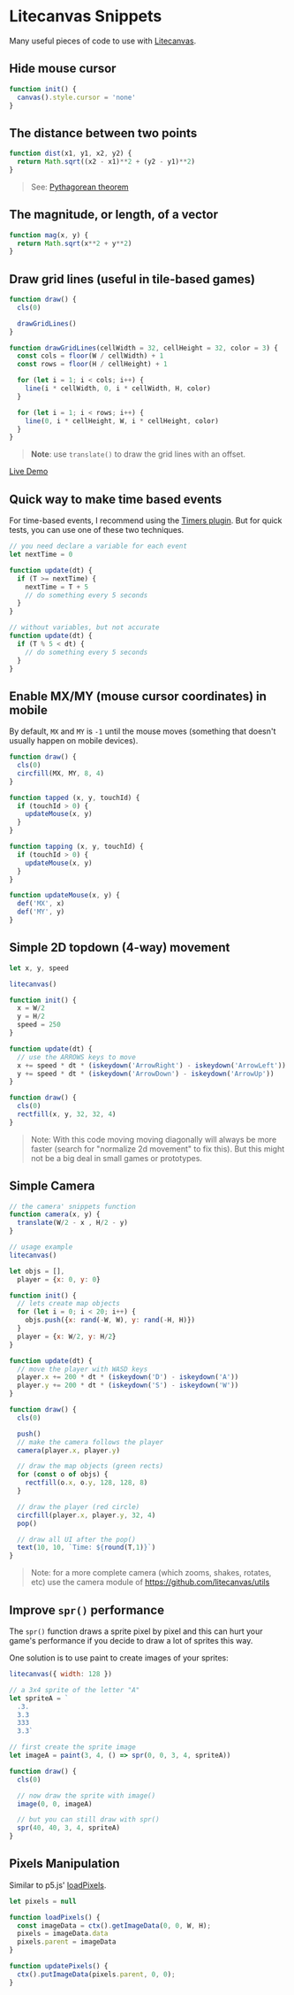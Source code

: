 # Litecanvas Snippets

Many useful pieces of code to use with [Litecanvas](https://github.com/litecanvas/game-engine).

## Hide mouse cursor

```js
function init() {
  canvas().style.cursor = 'none'
}
```

## The distance between two points

```js
function dist(x1, y1, x2, y2) {
  return Math.sqrt((x2 - x1)**2 + (y2 - y1)**2)
}
```

> See: [Pythagorean theorem](https://en.wikipedia.org/wiki/Pythagorean_theorem)

## The magnitude, or length, of a vector

```js
function mag(x, y) {
  return Math.sqrt(x**2 + y**2)
}
```

## Draw grid lines (useful in tile-based games)

```js
function draw() {
  cls(0)

  drawGridLines()
}

function drawGridLines(cellWidth = 32, cellHeight = 32, color = 3) {
  const cols = floor(W / cellWidth) + 1
  const rows = floor(H / cellHeight) + 1

  for (let i = 1; i < cols; i++) {
    line(i * cellWidth, 0, i * cellWidth, H, color)
  }

  for (let i = 1; i < rows; i++) {
    line(0, i * cellHeight, W, i * cellHeight, color)
  }
}
```

> **Note**: use `translate()` to draw the grid lines with an offset.

[Live Demo](https://litecanvas.js.org?c=eJx1kD0PwiAURXd%2BxR3BNrHq5sdsB%2FfODaWWhEACaAfT%2F%2B7DVmtsnHhcTs67weioZG3vdeAPBvS6id0eu23BBsFYe7MyamfR%2BLrnAgmRJvBC0JCys9fNRVsVuGDDDz%2B%2FSWVMlcw4kTpHupdKX7v4DpxxPs3TCmdDTGGgrDXOeV5hjY9GIMPmw3nXz1w5caN%2BBIlsSc%2BNitBEbg50HF9%2BmrJsXAoYKss1VvOiHEWOn6Sc6qYvGP65U6el%2B0s29stRLaMv%2B%2FAEUXd6Wg%3D%3D)

## Quick way to make time based events

For time-based events, I recommend using the [Timers plugin](https://github.com/litecanvas/plugin-timers). But for quick tests, you can use one of these two techniques.

```js
// you need declare a variable for each event
let nextTime = 0

function update(dt) {
  if (T >= nextTime) {
    nextTime = T + 5
    // do something every 5 seconds
  }
}
```

```js
// without variables, but not accurate
function update(dt) {
  if (T % 5 < dt) {
    // do something every 5 seconds
  }
}
```

## Enable MX/MY (mouse cursor coordinates) in mobile

By default, `MX` and `MY` is `-1` until the mouse moves (something that doesn't usually happen on mobile devices).

```js
function draw() {
  cls(0)
  circfill(MX, MY, 8, 4)
}

function tapped (x, y, touchId) {
  if (touchId > 0) {
    updateMouse(x, y)
  }
}

function tapping (x, y, touchId) {
  if (touchId > 0) {
    updateMouse(x, y)
  }
}

function updateMouse(x, y) {
  def('MX', x)
  def('MY', y)
}
```

## Simple 2D topdown (4-way) movement

```js
let x, y, speed

litecanvas()

function init() {
  x = W/2
  y = H/2
  speed = 250
}

function update(dt) {
  // use the ARROWS keys to move
  x += speed * dt * (iskeydown('ArrowRight') - iskeydown('ArrowLeft'))
  y += speed * dt * (iskeydown('ArrowDown') - iskeydown('ArrowUp'))
}

function draw() {
  cls(0)
  rectfill(x, y, 32, 32, 4)
}
```

> Note: With this code moving moving diagonally will always be more faster (search for "normalize 2d movement" to fix this). But this might not be a big deal in small games or prototypes.

## Simple Camera

```js
// the camera' snippets function
function camera(x, y) {
  translate(W/2 - x , H/2 - y)
}

// usage example
litecanvas()

let objs = [],
  player = {x: 0, y: 0}

function init() {
  // lets create map objects
  for (let i = 0; i < 20; i++) {
    objs.push({x: rand(-W, W), y: rand(-H, H)})
  }
  player = {x: W/2, y: H/2}
}

function update(dt) {
  // move the player with WASD keys
  player.x += 200 * dt * (iskeydown('D') - iskeydown('A'))
  player.y += 200 * dt * (iskeydown('S') - iskeydown('W'))
}

function draw() {
  cls(0)

  push()
  // make the camera follows the player
  camera(player.x, player.y)

  // draw the map objects (green rects)
  for (const o of objs) {
    rectfill(o.x, o.y, 128, 128, 8)
  }

  // draw the player (red circle)
  circfill(player.x, player.y, 32, 4)
  pop()

  // draw all UI after the pop()
  text(10, 10, `Time: ${round(T,1)}`)
}
```

> Note: for a more complete camera (which zooms, shakes, rotates, etc) use the camera module of https://github.com/litecanvas/utils

## Improve `spr()` performance

The `spr()` function draws a sprite pixel by pixel and this can hurt your game's performance if you decide to draw a lot of sprites this way.

One solution is to use paint to create images of your sprites:

```js
litecanvas({ width: 128 })

// a 3x4 sprite of the letter "A"
let spriteA = `
  .3.
  3.3
  333
  3.3`

// first create the sprite image
let imageA = paint(3, 4, () => spr(0, 0, 3, 4, spriteA))

function draw() {
  cls(0)

  // now draw the sprite with image()
  image(0, 0, imageA)

  // but you can still draw with spr()
  spr(40, 40, 3, 4, spriteA)
}
```

## Pixels Manipulation

Similar to p5.js' [loadPixels](https://p5js.org/reference/p5/loadPixels/).

```js
let pixels = null

function loadPixels() {
  const imageData = ctx().getImageData(0, 0, W, H);
  pixels = imageData.data
  pixels.parent = imageData
}

function updatePixels() {
  ctx().putImageData(pixels.parent, 0, 0);
}
```
